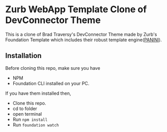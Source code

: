 # Zurb WebApp Template Clone of DevConnector Theme 
This is a clone of Brad Traversy's DevConnector Theme made by Zurb's Foundation Template which includes their robust template engine([PANINI](https://foundation.zurb.com/sites/docs/panini.html)).

## Installation
Before cloning this repo, make sure you have
- NPM 
- Foundation CLI
installed on your PC.

If you have them installed then,
- Clone this repo.
- cd to folder
- open terminal
- Run ```npm install```
- Run ```foundation watch```

